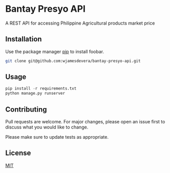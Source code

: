 # Bantay Presyo API

A REST API for accessing Philippine Agricultural products market price

## Installation

Use the package manager [pip](https://pip.pypa.io/en/stable/) to install foobar.

```bash
git clone git@github.com:wjamesdevera/bantay-presyo-api.git
```

## Usage

```python
pip install -r requirements.txt
python manage.py runserver
```

## Contributing

Pull requests are welcome. For major changes, please open an issue first
to discuss what you would like to change.

Please make sure to update tests as appropriate.

## License

[MIT](https://choosealicense.com/licenses/mit/)
